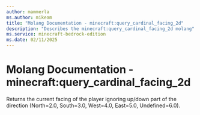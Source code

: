 ```yaml
---
author: mammerla
ms.author: mikeam
title: "Molang Documentation - minecraft:query_cardinal_facing_2d"
description: "Describes the minecraft:query_cardinal_facing_2d molang"
ms.service: minecraft-bedrock-edition
ms.date: 02/11/2025 
---
```


# Molang Documentation - minecraft:query_cardinal_facing_2d

Returns the current facing of the player ignoring up/down part of the direction (North=2.0, South=3.0, West=4.0, East=5.0, Undefined=6.0).
